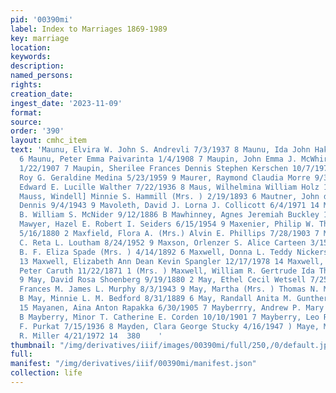 ```yaml
---
pid: '00390mi'
label: Index to Marriages 1869-1989
key: marriage
location: 
keywords: 
description: 
named_persons: 
rights: 
creation_date: 
ingest_date: '2023-11-09'
format: 
source: 
order: '390'
layout: cmhc_item
text: 'Maunu, Elvira W. John S. Andrevli 7/3/1937 8 Maunu, Ida John Hakala 6/8/1895
  6 Maunu, Peter Emma Paivarinta 1/4/1908 7 Maupin, John Emma J. McWhirter (Mrs. )
  1/22/1907 7 Maupin, Sherilee Frances Dennis Stephen Kerschen 10/7/1978 14 Maura,
  Roy G. Geraldine Medina 5/23/1959 9 Maurer, Raymond Claudia Morre 9/30/1936 8 Maurin,
  Edward E. Lucille Walther 7/22/1936 8 Maus, Wilhelmina William Holz 1/19/1879 1
  Mauss, Windell] Minnie S. Hammill (Mrs. ) 2/19/1893 6 Mautner, John dr. Evelyn J.
  Dennis 9/4/1943 9 Mavoleth, David J. Lorna J. Collicott 6/4/1971 14 Mawhiney, Kate
  B. William S. McNider 9/12/1886 B Mawhinney, Agnes Jeremiah Buckley 11/1/1893 6
  Mawyer, Hazel E. Robert I. Seiders 6/15/1954 9 Maxenier, Philip W. Theresa J. Theiele
  5/16/1880 2 Maxfield, Flora A. (Mrs.) Alvin E. Phillips 7/28/1903 7 Maxfield, Francis
  C. Reta L. Loutham 8/24/1952 9 Maxson, Orlenzer S. Alice Carteen 3/15/1888 B Maxwell,
  B. F. Eliza Spade (Mrs. ) 4/14/1892 6 Maxwell, Donna L. Teddy Nickerson 5/3/1970
  13 Maxwell, Elizabeth Ann Dean Kevin Spangler 12/17/1978 14 Maxwell, Sarah Adelaid
  Peter Caruth 11/22/1871 1 (Mrs. ) Maxwell, William R. Gertrude Ida Thompson 7/3/1943
  9 May, David Rosa Shoenberg 9/19/1880 2 May, Ethel Cecil Wetsell 7/25/1928 8 May,
  Frances M. James L. Murphy 8/3/1943 9 May, Martha (Mrs. ) Thomas N. McCormick 6/7/1882
  B May, Minnie L. M. Bedford 8/31/1889 6 May, Randall Anita M. Gunther 6/30/1982
  15 Mayanen, Aina Anton Rapakka 6/30/1905 7 Mayberrry, Andrew P. Mary A. Powell 4/26/1887
  B Mayberry, Minor T. Catherine E. Corden 10/10/1901 7 Mayberry, Leo Ray Josephine
  F. Purkat 7/15/1936 8 Mayden, Clara George Stucky 4/16/1947 ) Maye, Mary Ann Gary
  R. Miller 4/21/1972 14  380    '
thumbnail: "/img/derivatives/iiif/images/00390mi/full/250,/0/default.jpg"
full: 
manifest: "/img/derivatives/iiif/00390mi/manifest.json"
collection: life
---
```

